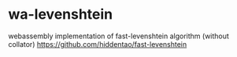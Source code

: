 # wa-levenshtein

webassembly implementation of fast-levenshtein algorithm (without collator)
https://github.com/hiddentao/fast-levenshtein
